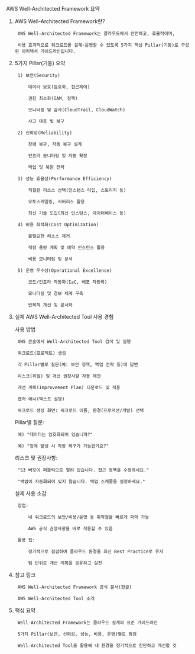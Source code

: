 AWS Well-Architected Framework 요약

1. AWS Well-Architected Framework란?

        AWS Well-Architected Framework는 클라우드에서 안전하고, 효율적이며,

        비용 효과적으로 워크로드를 설계·운영할 수 있도록 5가지 핵심 Pillar(기둥)로 구성된 아키텍처 가이드라인입니다.

2. 5가지 Pillar(기둥) 요약

        1) 보안(Security)

            데이터 보호(암호화, 접근제어)

            권한 최소화(IAM, 정책)

            모니터링 및 감사(CloudTrail, CloudWatch)

            사고 대응 및 복구

        2) 신뢰성(Reliability)

            장애 복구, 자동 복구 설계

            인프라 모니터링 및 자동 확장

            백업 및 복원 전략

        3) 성능 효율성(Performance Efficiency)

            적절한 리소스 선택(인스턴스 타입, 스토리지 등)

            오토스케일링, 서버리스 활용

            최신 기술 도입(최신 인스턴스, 데이터베이스 등)

        4) 비용 최적화(Cost Optimization)

            불필요한 리소스 제거

            적정 용량 계획 및 예약 인스턴스 활용

            비용 모니터링 및 분석

        5) 운영 우수성(Operational Excellence)

            코드/인프라 자동화(IaC, 배포 자동화)

            모니터링 및 경보 체계 구축

            반복적 개선 및 문서화

4. 실제 AWS Well-Architected Tool 사용 경험

    사용 방법

        AWS 콘솔에서 Well-Architected Tool 검색 및 실행

        워크로드(프로젝트) 생성

        각 Pillar별로 질문(예: 보안 정책, 백업 전략 등)에 답변

        리스크(위험) 및 개선 권장사항 자동 제안

        개선 계획(Improvement Plan) 다운로드 및 적용

        캡처 예시(텍스트 설명)

        워크로드 생성 화면: 워크로드 이름, 환경(프로덕션/개발) 선택

    Pillar별 질문:

        예) "데이터는 암호화되어 있습니까?"

        예) "장애 발생 시 자동 복구가 가능한가요?"

    리스크 및 권장사항:

        "S3 버킷이 퍼블릭으로 열려 있습니다. 접근 정책을 수정하세요."

        "백업이 자동화되어 있지 않습니다. 백업 스케줄을 설정하세요."

    실제 사용 소감

        장점:

            내 워크로드의 보안/비용/운영 등 취약점을 빠르게 파악 가능
      
            AWS 공식 권장사항을 바로 적용할 수 있음

        활용 팁:

            정기적으로 점검하여 클라우드 환경을 최신 Best Practice로 유지

            팀 단위로 개선 계획을 공유하고 실천

5. 참고 링크

        AWS Well-Architected Framework 공식 문서(한글)

        AWS Well-Architected Tool 소개

6. 핵심 요약

        Well-Architected Framework는 클라우드 설계의 표준 가이드라인

        5가지 Pillar(보안, 신뢰성, 성능, 비용, 운영)별로 점검

        Well-Architected Tool을 활용해 내 환경을 정기적으로 진단하고 개선할 것
